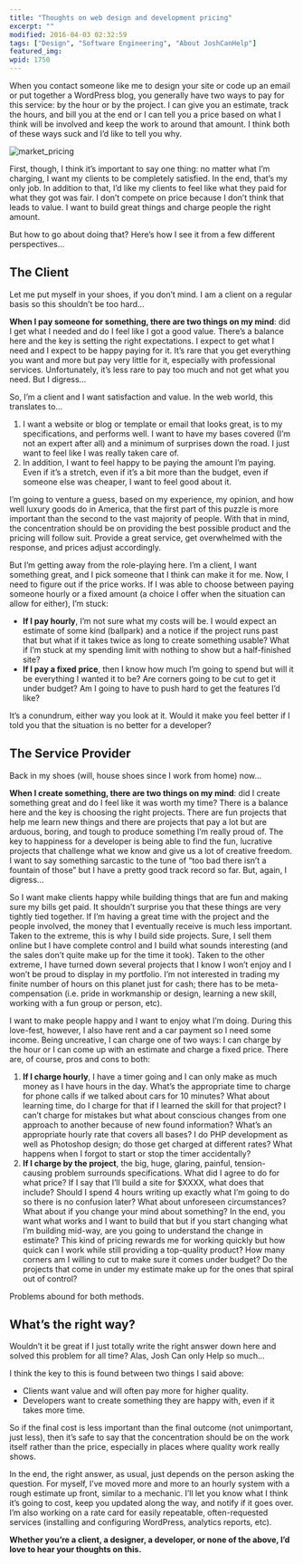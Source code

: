 ```yaml
---
title: "Thoughts on web design and development pricing"
excerpt: ""
modified: 2016-04-03 02:32:59
tags: ["Design", "Software Engineering", "About JoshCanHelp"]
featured_img:
wpid: 1750
---
```



When you contact someone like me to design your site or code up an email or put together a WordPress blog, you generally have two ways to pay for this service: by the hour or by the project. I can give you an estimate, track the hours, and bill you at the end or I can tell you a price based on what I think will be involved and keep the work to around that amount. I think both of these ways suck and I’d like to tell you why.

![market_pricing](/_images/2011/01/market_pricing.jpg)

First, though, I think it’s important to say one thing: no matter what I’m charging, I want my clients to be completely satisfied. In the end, that’s my only job. In addition to that, I’d like my clients to feel like what they paid for what they got was fair. I don’t compete on price because I don’t think that leads to value. I want to build great things and charge people the right amount.

But how to go about doing that? Here’s how I see it from a few different perspectives…

The Client
----------

Let me put myself in your shoes, if you don’t mind. I am a client on a regular basis so this shouldn’t be too hard…

**When I pay someone for something, there are two things on my mind**: did I get what I needed and do I feel like I got a good value. There’s a balance here and the key is setting the right expectations. I expect to get what I need and I expect to be happy paying for it. It’s rare that you get everything you want and more but pay very little for it, especially with professional services. Unfortunately, it’s less rare to pay too much and not get what you need. But I digress…

So, I’m a client and I want satisfaction and value. In the web world, this translates to…

1. I want a website or blog or template or email that looks great, is to my specifications, and performs well. I want to have my bases covered (I’m not an expert after all) and a minimum of surprises down the road. I just want to feel like I was really taken care of.
2. In addition, I want to feel happy to be paying the amount I’m paying. Even if it’s a stretch, even if it’s a bit more than the budget, even if someone else was cheaper, I want to feel good about it.

I’m going to venture a guess, based on my experience, my opinion, and how well luxury goods do in America, that the first part of this puzzle is more important than the second to the vast majority of people. With that in mind, the concentration should be on providing the best possible product and the pricing will follow suit. Provide a great service, get overwhelmed with the response, and prices adjust accordingly.

But I’m getting away from the role-playing here. I’m a client, I want something great, and I pick someone that I think can make it for me. Now, I need to figure out if the price works. If I was able to choose between paying someone hourly or a fixed amount (a choice I offer when the situation can allow for either), I’m stuck:

- **If I pay hourly**, I’m not sure what my costs will be. I would expect an estimate of some kind (ballpark) and a notice if the project runs past that but what if it takes twice as long to create something usable? What if I’m stuck at my spending limit with nothing to show but a half-finished site?
- **If I pay a fixed price**, then I know how much I’m going to spend but will it be everything I wanted it to be? Are corners going to be cut to get it under budget? Am I going to have to push hard to get the features I’d like?

It’s a conundrum, either way you look at it. Would it make you feel better if I told you that the situation is no better for a developer?

The Service Provider
--------------------

Back in my shoes (will, house shoes since I work from home) now…

**When I create something, there are two things on my mind**: did I create something great and do I feel like it was worth my time? There is a balance here and the key is choosing the right projects. There are fun projects that help me learn new things and there are projects that pay a lot but are arduous, boring, and tough to produce something I’m really proud of. The key to happiness for a developer is being able to find the fun, lucrative projects that challenge what we know and give us a lot of creative freedom. I want to say something sarcastic to the tune of “too bad there isn’t a fountain of those” but I have a pretty good track record so far. But, again, I digress…

So I want make clients happy while building things that are fun and making sure my bills get paid. It shouldn’t surprise you that these things are very tightly tied together. If I’m having a great time with the project and the people involved, the money that I eventually receive is much less important. Taken to the extreme, this is why I build side projects. Sure, I sell them online but I have complete control and I build what sounds interesting (and the sales don’t quite make up for the time it took). Taken to the other extreme, I have turned down several projects that I know I won’t enjoy and I won’t be proud to display in my portfolio. I’m not interested in trading my finite number of hours on this planet just for cash; there has to be meta-compensation (i.e. pride in workmanship or design, learning a new skill, working with a fun group or person, etc).

I want to make people happy and I want to enjoy what I’m doing. During this love-fest, however, I also have rent and a car payment so I need some income. Being uncreative, I can charge one of two ways: I can charge by the hour or I can come up with an estimate and charge a fixed price. There are, of course, pros and cons to both:

1. **If I charge hourly**, I have a timer going and I can only make as much money as I have hours in the day. What’s the appropriate time to charge for phone calls if we talked about cars for 10 minutes? What about learning time, do I charge for that if I learned the skill for that project? I can’t charge for mistakes but what about conscious changes from one approach to another because of new found information? What’s an appropriate hourly rate that covers all bases? I do PHP development as well as Photoshop design; do those get charged at different rates? What happens when I forgot to start or stop the timer accidentally?
2. **If I charge by the project**, the big, huge, glaring, painful, tension-causing problem surrounds specifications. What did I agree to do for what price? If I say that I’ll build a site for $XXXX, what does that include? Should I spend 4 hours writing up exactly what I’m going to do so there is no confusion later? What about unforeseen circumstances? What about if you change your mind about something? In the end, you want what works and I want to build that but if you start changing what I’m building mid-way, are you going to understand the change in estimate? This kind of pricing rewards me for working quickly but how quick can I work while still providing a top-quality product? How many corners am I willing to cut to make sure it comes under budget? Do the projects that come in under my estimate make up for the ones that spiral out of control?

Problems abound for both methods.

What’s the right way?
---------------------

Wouldn’t it be great if I just totally write the right answer down here and solved this problem for all time? Alas, Josh Can only Help so much…

I think the key to this is found between two things I said above:

- Clients want value and will often pay more for higher quality.
- Developers want to create something they are happy with, even if it takes more time.

So if the final cost is less important than the final outcome (not unimportant, just less), then it’s safe to say that the concentration should be on the work itself rather than the price, especially in places where quality work really shows.

In the end, the right answer, as usual, just depends on the person asking the question. For myself, I’ve moved more and more to an hourly system with a rough estimate up front, similar to a mechanic. I’ll let you know what I think it’s going to cost, keep you updated along the way, and notify if it goes over. I’m also working on a rate card for easily repeatable, often-requested services (installing and configuring WordPress, analytics reports, etc).

**Whether you’re a client, a designer, a developer, or none of the above, I’d love to hear your thoughts on this.**
